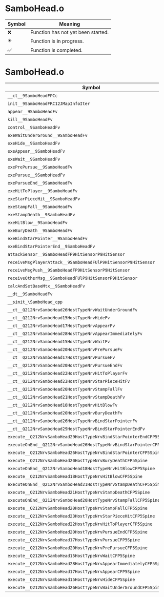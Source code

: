 # SamboHead.o
| Symbol | Meaning 
| ------------- | ------------- 
| :x: | Function has not yet been started. 
| :eight_pointed_black_star: | Function is in progress. 
| :white_check_mark: | Function is completed. 


# SamboHead.o
| Symbol | Decompiled? |
| ------------- | ------------- |
| `__ct__9SamboHeadFPCc` | :x: |
| `init__9SamboHeadFRC12JMapInfoIter` | :x: |
| `appear__9SamboHeadFv` | :x: |
| `kill__9SamboHeadFv` | :x: |
| `control__9SamboHeadFv` | :x: |
| `exeWaitUnderGround__9SamboHeadFv` | :x: |
| `exeHide__9SamboHeadFv` | :x: |
| `exeAppear__9SamboHeadFv` | :x: |
| `exeWait__9SamboHeadFv` | :x: |
| `exePrePursue__9SamboHeadFv` | :x: |
| `exePursue__9SamboHeadFv` | :x: |
| `exePursueEnd__9SamboHeadFv` | :x: |
| `exeHitToPlayer__9SamboHeadFv` | :x: |
| `exeStarPieceHit__9SamboHeadFv` | :x: |
| `exeStampFall__9SamboHeadFv` | :x: |
| `exeStampDeath__9SamboHeadFv` | :x: |
| `exeHitBlow__9SamboHeadFv` | :x: |
| `exeBuryDeath__9SamboHeadFv` | :x: |
| `exeBindStarPointer__9SamboHeadFv` | :x: |
| `exeBindStarPointerEnd__9SamboHeadFv` | :x: |
| `attackSensor__9SamboHeadFP9HitSensorP9HitSensor` | :x: |
| `receiveMsgPlayerAttack__9SamboHeadFUlP9HitSensorP9HitSensor` | :x: |
| `receiveMsgPush__9SamboHeadFP9HitSensorP9HitSensor` | :x: |
| `receiveOtherMsg__9SamboHeadFUlP9HitSensorP9HitSensor` | :x: |
| `calcAndSetBaseMtx__9SamboHeadFv` | :x: |
| `__dt__9SamboHeadFv` | :x: |
| `__sinit_\SamboHead_cpp` | :x: |
| `__ct__Q212NrvSamboHead26HostTypeNrvWaitUnderGroundFv` | :x: |
| `__ct__Q212NrvSamboHead15HostTypeNrvHideFv` | :x: |
| `__ct__Q212NrvSamboHead17HostTypeNrvAppearFv` | :x: |
| `__ct__Q212NrvSamboHead28HostTypeNrvAppearImmediatelyFv` | :x: |
| `__ct__Q212NrvSamboHead15HostTypeNrvWaitFv` | :x: |
| `__ct__Q212NrvSamboHead20HostTypeNrvPrePursueFv` | :x: |
| `__ct__Q212NrvSamboHead17HostTypeNrvPursueFv` | :x: |
| `__ct__Q212NrvSamboHead20HostTypeNrvPursueEndFv` | :x: |
| `__ct__Q212NrvSamboHead22HostTypeNrvHitToPlayerFv` | :x: |
| `__ct__Q212NrvSamboHead23HostTypeNrvStarPieceHitFv` | :x: |
| `__ct__Q212NrvSamboHead20HostTypeNrvStampFallFv` | :x: |
| `__ct__Q212NrvSamboHead21HostTypeNrvStampDeathFv` | :x: |
| `__ct__Q212NrvSamboHead18HostTypeNrvHitBlowFv` | :x: |
| `__ct__Q212NrvSamboHead20HostTypeNrvBuryDeathFv` | :x: |
| `__ct__Q212NrvSamboHead26HostTypeNrvBindStarPointerFv` | :x: |
| `__ct__Q212NrvSamboHead29HostTypeNrvBindStarPointerEndFv` | :x: |
| `execute__Q212NrvSamboHead29HostTypeNrvBindStarPointerEndCFP5Spine` | :x: |
| `executeOnEnd__Q212NrvSamboHead26HostTypeNrvBindStarPointerCFP5Spine` | :x: |
| `execute__Q212NrvSamboHead26HostTypeNrvBindStarPointerCFP5Spine` | :x: |
| `execute__Q212NrvSamboHead20HostTypeNrvBuryDeathCFP5Spine` | :x: |
| `executeOnEnd__Q212NrvSamboHead18HostTypeNrvHitBlowCFP5Spine` | :x: |
| `execute__Q212NrvSamboHead18HostTypeNrvHitBlowCFP5Spine` | :x: |
| `executeOnEnd__Q212NrvSamboHead21HostTypeNrvStampDeathCFP5Spine` | :x: |
| `execute__Q212NrvSamboHead21HostTypeNrvStampDeathCFP5Spine` | :x: |
| `executeOnEnd__Q212NrvSamboHead20HostTypeNrvStampFallCFP5Spine` | :x: |
| `execute__Q212NrvSamboHead20HostTypeNrvStampFallCFP5Spine` | :x: |
| `execute__Q212NrvSamboHead23HostTypeNrvStarPieceHitCFP5Spine` | :x: |
| `execute__Q212NrvSamboHead22HostTypeNrvHitToPlayerCFP5Spine` | :x: |
| `execute__Q212NrvSamboHead20HostTypeNrvPursueEndCFP5Spine` | :x: |
| `execute__Q212NrvSamboHead17HostTypeNrvPursueCFP5Spine` | :x: |
| `execute__Q212NrvSamboHead20HostTypeNrvPrePursueCFP5Spine` | :x: |
| `execute__Q212NrvSamboHead15HostTypeNrvWaitCFP5Spine` | :x: |
| `execute__Q212NrvSamboHead28HostTypeNrvAppearImmediatelyCFP5Spine` | :x: |
| `execute__Q212NrvSamboHead17HostTypeNrvAppearCFP5Spine` | :x: |
| `execute__Q212NrvSamboHead15HostTypeNrvHideCFP5Spine` | :x: |
| `execute__Q212NrvSamboHead26HostTypeNrvWaitUnderGroundCFP5Spine` | :x: |
